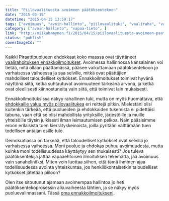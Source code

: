 ```yaml
---
title: "Piilovaalituesta avoimeen päätöksentekoon"
date: "2015-04-15"
datetime: "2015-04-15 13:59:17"
tags: ["avoimuus", "avoin-hallinto", "piilovaalituki", "vaaliraha", "vapaa-tieto", ]
category: ["avoin-hallinto", "vapaa-tieto", ]
link: "http://miikahamynen.fi/2015/04/15/piilovaalituesta-avoimeen-paatoksentekoon/"
status: "publish"
coverImageId: ""
---
```


Kaikki Piraattipuolueen ehdokkaat koko maassa ovat täyttäneet [vaalirahoituksen ennakkoilmoitukset](http://vaalirahoitus.fi/fi/index/vaalirahailmoituksia/ilmoituslistaus/EV2015.html). Avoimessa hallinnossa kansalainen voi tietää, mitä ollaan päättämässä, pääsee vaikuttamaan päätöksentekoon jo varhaisessa vaiheessa ja saa selville, mitkä ovat päättäjien mahdolliset taloudelliset kytkökset. Ennakkoilmoitukset toimivat hyvänä näyttönä siitä, ketkä suhtautuvat avoimuuteen tärkeänä arvona, ja ketkä ovat oleellisesti kiinnostuneita vain siitä, että toimivat lain mukaisesti.

Ennakkoilmoituksissa näkyy rahallinen tuki, mutta on myös huomattava, että [ehdokkaille valuu myös piilovaalitukea](http://www.verkkouutiset.fi/kotimaa/ammattiliitot%20vaalivaunut-34684) eri reittejä pitkin. Mielestäni olisi kuitenkin tärkeää, että puolueiden ja ehdokkaiden tukemista ei pidettäisi tabuna, vaan että se olisi mahdollista yrityksille, järjestöille ja muille yhteisöille täysin julkisesti ilman leimautumisen pelkoa. Näin pääsisimme eroon erilaisista tuen kierrätyskeinoista, joilla pyritään välttämään tuen todellisen antajan esille tulo.

Demokratiassa on tärkeää, että taloudelliset kytkökset ovat selvillä jo varhaisessa vaiheessa. Moni puolue ja ehdokas puhuu avoimuudesta, mutta kuinka moni todellisuudessa käyttäytyy sen mukaisesti? Jos tuleva päätöksentekijä jättää vapaaehtoisen ilmoituksen tekemättä, jää avoimuus vain sanahelinäksi. Miten voin luottaa siihen, että tämä ihminen ajaa todellisuudessa avointa yhteiskuntaa, jos henkilökohtaisetkin taloudelliset kytkökset jätetään piiloon?

Olen itse sitoutunut ajamaan avoimempaa hallintoa jo heti päätöksentekoprosessin alkuvaiheesta lähtien, ja se näkyy myös puoluevalinnassani. Tässä [oma ennakkoilmoitukseni](http://vaalirahoitus.fi/fi/index/vaalirahailmoituksia/ilmoituslistaus/EV2015/11/r6z8CAvv5/E_EI_EV2015.html).
